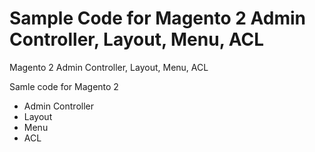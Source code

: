# Sample Code for Magento 2 Admin Controller, Layout, Menu, ACL
Magento 2 Admin Controller, Layout, Menu, ACL

Samle code for Magento 2 
* Admin Controller
* Layout
* Menu
* ACL
